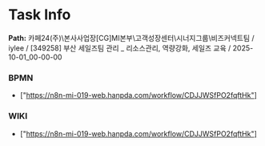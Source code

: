 # Task Info

**Path:** 카페24(주)\본사사업장\[CG]MI본부\고객성장센터\시너지그룹\비즈커넥트팀 / iylee / [349258] 부산 세일즈팀 관리 _ 리소스관리, 역량강화, 세일즈 교육 / 2025-10-01_00-00-00

### BPMN
- ["https://n8n-mi-019-web.hanpda.com/workflow/CDJJWSfPO2fqftHk"]

### WIKI
- ["https://n8n-mi-019-web.hanpda.com/workflow/CDJJWSfPO2fqftHk"]

